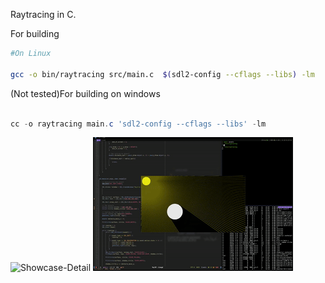 Raytracing in C.

For building

```bash
#On Linux

gcc -o bin/raytracing src/main.c  $(sdl2-config --cflags --libs) -lm

```

(Not tested)For building on windows

```powershell

cc -o raytracing main.c 'sdl2-config --cflags --libs' -lm

```

![Showcase-Detail](/assets/output-detail.gif)
![Showcase](/assets/output.gif)
